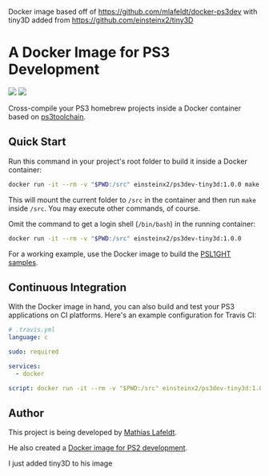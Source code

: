 Docker image based off of https://github.com/mlafeldt/docker-ps3dev with tiny3D added from https://github.com/einsteinx2/tiny3D

# A Docker Image for PS3 Development

[![](https://images.microbadger.com/badges/image/einsteinx2/ps3dev-tiny3d.svg)](https://microbadger.com/images/einsteinx2/ps3dev-tiny3d)
[![](https://img.shields.io/docker/pulls/einsteinx2/ps3dev-tiny3d.svg?maxAge=604800)](https://hub.docker.com/r/einsteinx2/ps3dev-tiny3d/)

Cross-compile your PS3 homebrew projects inside a Docker container based on
[ps3toolchain](https://github.com/ps3dev/ps3toolchain).

## Quick Start

Run this command in your project's root folder to build it inside a Docker
container:

```bash
docker run -it --rm -v "$PWD:/src" einsteinx2/ps3dev-tiny3d:1.0.0 make
```

This will mount the current folder to `/src` in the container and then run
`make` inside `/src`. You may execute other commands, of course.

Omit the command to get a login shell (`/bin/bash`) in the running container:

```bash
docker run -it --rm -v "$PWD:/src" einsteinx2/ps3dev-tiny3d:1.0.0
```

For a working example, use the Docker image to build the
[PSL1GHT samples](https://github.com/ps3dev/PSL1GHT/tree/master/samples).

## Continuous Integration

With the Docker image in hand, you can also build and test your PS3 applications
on CI platforms. Here's an example configuration for Travis CI:

```yaml
# .travis.yml
language: c

sudo: required

services:
  - docker

script: docker run -it --rm -v "$PWD:/src" einsteinx2/ps3dev-tiny3d:1.0.0 make test
```

## Author

This project is being developed by [Mathias Lafeldt](https://twitter.com/mlafeldt).

He also created a [Docker image for PS2 development](https://github.com/mlafeldt/docker-ps2dev).

I just added tiny3D to his image